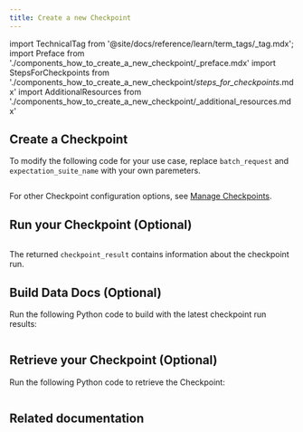 ```yaml
---
title: Create a new Checkpoint
---
```


import TechnicalTag from '@site/docs/reference/learn/term_tags/_tag.mdx';
import Preface from './components_how_to_create_a_new_checkpoint/_preface.mdx'
import StepsForCheckpoints from './components_how_to_create_a_new_checkpoint/_steps_for_checkpoints_.mdx'
import AdditionalResources from './components_how_to_create_a_new_checkpoint/_additional_resources.mdx'

<Preface />

<StepsForCheckpoints />

## Create a Checkpoint

To modify the following code for your use case, replace `batch_request` and `expectation_suite_name` with your own paremeters.

```python name="tests/integration/docusaurus/validation/checkpoints/how_to_create_a_new_checkpoint.py create checkpoint batch_request"
```

For other Checkpoint configuration options, see [Manage Checkpoints](/oss/guides/validation/checkpoints/checkpoint_lp.md).


## Run your Checkpoint (Optional)

```python name="tests/integration/docusaurus/validation/checkpoints/how_to_create_a_new_checkpoint.py run checkpoint batch_request"
```

The returned `checkpoint_result` contains information about the checkpoint run.

## Build Data Docs (Optional)

Run the following Python code to build <TechnicalTag tag="data_docs" text="Data Docs" /> with the latest checkpoint run results:

```python name="tests/integration/docusaurus/validation/checkpoints/how_to_create_a_new_checkpoint.py build data docs"
```

## Retrieve your Checkpoint (Optional)

Run the following Python code to retrieve the Checkpoint:

```python name="tests/integration/docusaurus/validation/checkpoints/how_to_create_a_new_checkpoint.py get checkpoint"
```

## Related documentation
<AdditionalResources />
